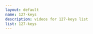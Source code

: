 ```yaml
--- 
layout: default
name: 127-keys
description: videos for 127-keys list
list: 127-keys
---
```


<div class="player">
<div id="player"><!-- "https://www.youtube.com/watch?v={{site.data.lists[page.list][0]}}" --></div>
</div>

